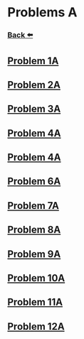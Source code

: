 
# Problems A
### [Back ⬅️](../README.md)

## [Problem 1A](1A.md)
## [Problem 2A](2A.md)
## [Problem 3A](3A.md)
## [Problem 4A](4A.md)
## [Problem 4A](5A.md)
## [Problem 6A](6A.md)
## [Problem 7A](7A.md)
## [Problem 8A](8A.md)
## [Problem 9A](9A.md)
## [Problem 10A](10A.md)
## [Problem 11A](11A.md)
## [Problem 12A](12A.md)